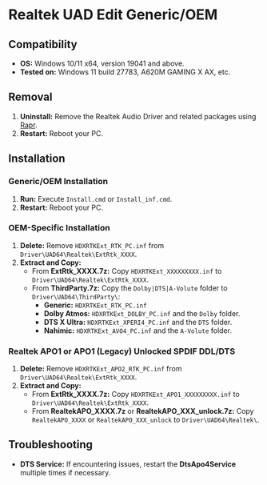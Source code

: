 # Realtek UAD Edit Generic/OEM

## Compatibility
- **OS:** Windows 10/11 x64, version 19041 and above.
- **Tested on:** Windows 11 build 27783, A620M GAMING X AX, etc.

## Removal
1. **Uninstall:** Remove the Realtek Audio Driver and related packages using [Rapr][DriverStoreExplorer].
2. **Restart:** Reboot your PC.

## Installation

### Generic/OEM Installation
1. **Run:** Execute `Install.cmd` or `Install_inf.cmd`.
2. **Restart:** Reboot your PC.

### OEM-Specific Installation
1. **Delete:** Remove `HDXRTKExt_RTK_PC.inf` from `Driver\UAD64\Realtek\ExtRtk_XXXX`.
2. **Extract and Copy:**
   - From **ExtRtk_XXXX.7z:** Copy `HDXRTKExt_XXXXXXXXX.inf` to `Driver\UAD64\Realtek\ExtRtk_XXXX`.
   - From **ThirdParty.7z:** Copy the `Dolby|DTS|A-Volute` folder to `Driver\UAD64\ThirdParty\`:
     - **Generic:** `HDXRTKExt_RTK_PC.inf`
     - **Dolby Atmos:** `HDXRTKExt_DOLBY_PC.inf` and the `Dolby` folder.
     - **DTS X Ultra:** `HDXRTKExt_XPERI4_PC.inf` and the `DTS` folder.
     - **Nahimic:** `HDXRTKExt_AVO4_PC.inf` and the `A-Volute` folder.

### Realtek APO1 or APO1 (Legacy) Unlocked SPDIF DDL/DTS
1. **Delete:** Remove `HDXRTKExt_APO2_RTK_PC.inf` from `Driver\UAD64\Realtek\ExtRtk_XXXX`.
2. **Extract and Copy:**
   - From **ExtRtk_XXXX.7z:** Copy `HDXRTKExt_APO1_XXXXXXXXX.inf` to `Driver\UAD64\Realtek\ExtRtk_XXXX`.
   - From **RealtekAPO_XXXX.7z** or **RealtekAPO_XXX_unlock.7z:** Copy `RealtekAPO_XXXX` or `RealtekAPO_XXX_unlock` to `Driver\UAD64\Realtek\`.

## Troubleshooting
- **DTS Service:** If encountering issues, restart the **DtsApo4Service** multiple times if necessary.

[DriverStoreExplorer]: https://github.com/lostindark/DriverStoreExplorer
